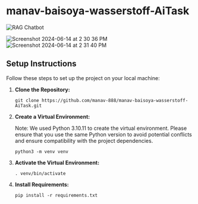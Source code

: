 # manav-baisoya-wasserstoff-AiTask
![RAG Chatbot](https://github.com/manav-888/manav-baisoya-wasserstoff-AiTask/assets/28830098/13856b57-c841-479e-b2f7-6ff774124d01)

![Screenshot 2024-06-14 at 2 30 36 PM](https://github.com/manav-888/manav-baisoya-wasserstoff-AiTask/assets/28830098/62e53491-88bf-494b-b30a-eaf4b37f35af)
![Screenshot 2024-06-14 at 2 31 40 PM](https://github.com/manav-888/manav-baisoya-wasserstoff-AiTask/assets/28830098/8d5f9dc0-e85f-4c1d-95df-05fc87f1ca86)

## Setup Instructions


Follow these steps to set up the project on your local machine:

1. **Clone the Repository:**
   ```
   git clone https://github.com/manav-888/manav-baisoya-wasserstoff-AiTask.git
   ```

2. **Create a Virtual Environment:**

   Note: We used Python 3.10.11 to create the virtual environment. Please ensure that you use the same Python version to avoid potential conflicts and ensure compatibility with the project dependencies.
   ```
   python3 -m venv venv
   ```

4. **Activate the Virtual Environment:**
   ```
   . venv/bin/activate
   ```

5. **Install Requirements:**
   ```
   pip install -r requirements.txt

   ```
